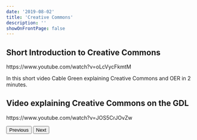 ```yaml
---
date: '2019-08-02'
title: 'Creative Commons'
description: ''
showOnFrontPage: false
---
```


<content>

## Short Introduction to Creative Commons

<youtube>
https://www.youtube.com/watch?v=oLcVycFkmtM
</youtube>

In this short video Cable Green explaining Creative Commons and OER in 2 minutes.

## Video explaining Creative Commons on the GDL

<youtube>
https://www.youtube.com/watch?v=JOS5CrJOvZw
</youtube>

<button to="/creativecommons/step1">Previous</button>
<button to="/creativecommons/step3">Next</button>

</content>
